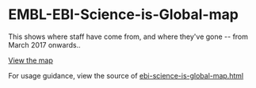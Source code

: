 # EMBL-EBI-Science-is-Global-map
This shows where staff have come from, and where they've gone -- from March 2017 onwards..

[View the map](sample-embed.html)

For usage guidance, view the source of [ebi-science-is-global-map.html](ebi-science-is-global-map.html)
